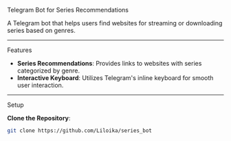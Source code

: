 Telegram Bot for Series Recommendations

A Telegram bot that helps users find websites for streaming or downloading series based on genres. 

---------------------

Features

- **Series Recommendations**: Provides links to websites with series categorized by genre.
- **Interactive Keyboard**: Utilizes Telegram's inline keyboard for smooth user interaction.

---------------------

Setup

**Clone the Repository**:
   ```bash
   git clone https://github.com/Liloika/series_bot
